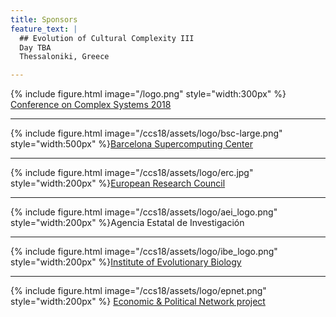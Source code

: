 ```yaml
---
title: Sponsors
feature_text: |
  ## Evolution of Cultural Complexity III
  Day TBA
  Thessaloniki, Greece 

---
```



 
{% include figure.html image="/logo.png" style="width:300px" %} [Conference on Complex Systems 2018](http://ccs2018.web.auth.gr/)

------

{% include figure.html image="/ccs18/assets/logo/bsc-large.png" style="width:500px" %}[Barcelona Supercomputing Center](http://bsc.es/)

------

{% include figure.html image="/ccs18/assets/logo/erc.jpg" style="width:200px" %}[European Research Council](http://erc.europa.eu/)

------

{% include figure.html image="/ccs18/assets/logo/aei_logo.png" style="width:200px" %}Agencia Estatal de Investigación

------

{% include figure.html image="/ccs18/assets/logo/ibe_logo.png" style="width:200px" %}[Institute of Evolutionary Biology](https://www.ibe.upf-csic.es/)


------

 
{% include figure.html image="/ccs18/assets/logo/epnet.png" style="width:200px" %} [Economic & Political Network project](http://www.roman-ep.net/)
 

